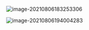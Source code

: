 ![image-20210806183253306](D:\note\clickhouse\维度.assets\image-20210806183253306.png)

![image-20210806194004283](D:\note\clickhouse\维度.assets\image-20210806194004283.png)